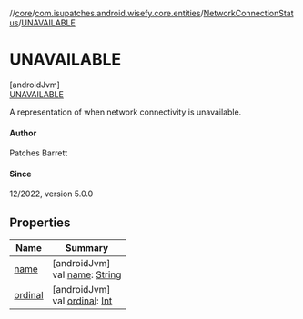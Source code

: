//[core](../../../../index.md)/[com.isupatches.android.wisefy.core.entities](../../index.md)/[NetworkConnectionStatus](../index.md)/[UNAVAILABLE](index.md)

# UNAVAILABLE

[androidJvm]\
[UNAVAILABLE](index.md)

A representation of when network connectivity is unavailable.

#### Author

Patches Barrett

#### Since

12/2022, version 5.0.0

## Properties

| Name | Summary |
|---|---|
| [name](index.md#-372974862%2FProperties%2F1616678122) | [androidJvm]<br>val [name](index.md#-372974862%2FProperties%2F1616678122): [String](https://kotlinlang.org/api/latest/jvm/stdlib/kotlin/-string/index.html) |
| [ordinal](index.md#-739389684%2FProperties%2F1616678122) | [androidJvm]<br>val [ordinal](index.md#-739389684%2FProperties%2F1616678122): [Int](https://kotlinlang.org/api/latest/jvm/stdlib/kotlin/-int/index.html) |
